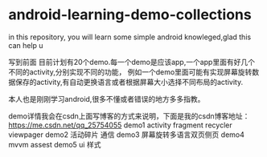 # android-learning-demo-collections
in this repository, you will learn some simple android knowleged,glad this can help u

写到前面 目前计划有20个demo.每一个demo是应该app,一个app里面有好几个不同的activity,分别实现不同的功能，
例如一个demo里面可能有实现屏幕旋转数据保存的activity,有自动更换语言或者根据屏幕大小选择不同布局的activity.

本人也是刚刚学习android,很多不懂或者错误的地方多多指教。

demo详情我会在csdn上面写博客的方式来说明，下面是我的csdn博客地址：
https://me.csdn.net/qq_25754055 
demo1 activity fragment recycler viewpager
demo2 活动碎片 通信 
demo3 屏幕旋转多语言双页侧页 
demo4 mvvm assest 
demo5 ui 样式